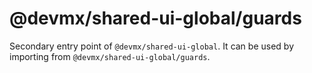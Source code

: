 # @devmx/shared-ui-global/guards

Secondary entry point of `@devmx/shared-ui-global`. It can be used by importing from `@devmx/shared-ui-global/guards`.
